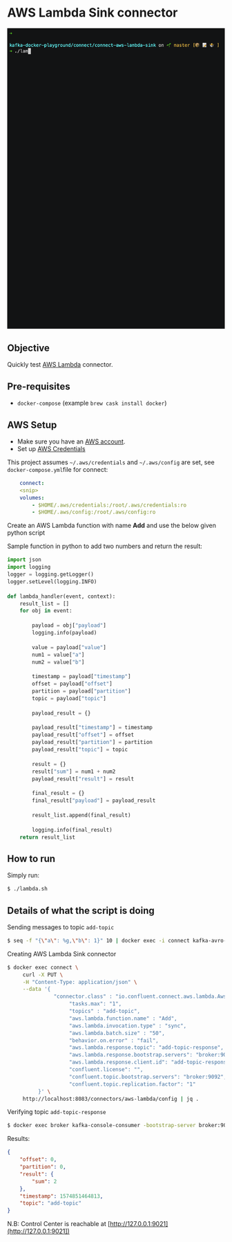 # AWS Lambda Sink connector

![asciinema](asciinema.gif)

## Objective

Quickly test [AWS Lambda](https://docs.confluent.io/current/connect/kafka-connect-aws-lambda/index.html#kconnect-long-lambda-sink-connector) connector.

## Pre-requisites

* `docker-compose` (example `brew cask install docker`)


## AWS Setup

* Make sure you have an [AWS account](https://docs.aws.amazon.com/streams/latest/dev/before-you-begin.html#setting-up-sign-up-for-aws).
* Set up [AWS Credentials](https://docs.confluent.io/current/connect/kafka-connect-kinesis/quickstart.html#aws-credentials)

This project assumes `~/.aws/credentials` and `~/.aws/config` are set, see `docker-compose.yml`file for connect:

```yaml
    connect:
    <snip>
    volumes:
        - $HOME/.aws/credentials:/root/.aws/credentials:ro
        - $HOME/.aws/config:/root/.aws/config:ro
```

Create an AWS Lambda function with name **Add** and use the below given python script

Sample function in python to add two numbers and return the result:

```python
import json
import logging
logger = logging.getLogger()
logger.setLevel(logging.INFO)

def lambda_handler(event, context):
    result_list = []
    for obj in event:

        payload = obj["payload"]
        logging.info(payload)

        value = payload["value"]
        num1 = value["a"]
        num2 = value["b"]

        timestamp = payload["timestamp"]
        offset = payload["offset"]
        partition = payload["partition"]
        topic = payload["topic"]

        payload_result = {}

        payload_result["timestamp"] = timestamp
        payload_result["offset"] = offset
        payload_result["partition"] = partition
        payload_result["topic"] = topic

        result = {}
        result["sum"] = num1 + num2
        payload_result["result"] = result

        final_result = {}
        final_result["payload"] = payload_result

        result_list.append(final_result)

        logging.info(final_result)
    return result_list
```

## How to run

Simply run:

```bash
$ ./lambda.sh
```


## Details of what the script is doing

Sending messages to topic `add-topic`

```bash
$ seq -f "{\"a\": %g,\"b\": 1}" 10 | docker exec -i connect kafka-avro-console-producer --broker-list broker:9092 --property schema.registry.url=http://schema-registry:8081 --topic add-topic --property value.schema='{"type":"record","name":"myrecord","fields":[{"name":"a","type":"int"},{"name":"b","type":"int"}]}'
```

Creating AWS Lambda Sink connector

```bash
$ docker exec connect \
     curl -X PUT \
     -H "Content-Type: application/json" \
     --data '{
               "connector.class" : "io.confluent.connect.aws.lambda.AwsLambdaSinkConnector",
                    "tasks.max": "1",
                    "topics" : "add-topic",
                    "aws.lambda.function.name" : "Add",
                    "aws.lambda.invocation.type" : "sync",
                    "aws.lambda.batch.size" : "50",
                    "behavior.on.error" : "fail",
                    "aws.lambda.response.topic": "add-topic-response",
                    "aws.lambda.response.bootstrap.servers": "broker:9092",
                    "aws.lambda.response.client.id": "add-topic-response-client",
                    "confluent.license": "",
                    "confluent.topic.bootstrap.servers": "broker:9092",
                    "confluent.topic.replication.factor": "1"
          }' \
     http://localhost:8083/connectors/aws-lambda/config | jq .
```

Verifying topic `add-topic-response`

```bash
$ docker exec broker kafka-console-consumer -bootstrap-server broker:9092 --topic add-topic-response --from-beginning --max-messages 1
```

Results:

```json
{
    "offset": 0,
    "partition": 0,
    "result": {
        "sum": 2
    },
    "timestamp": 1574851464813,
    "topic": "add-topic"
}
```

N.B: Control Center is reachable at [http://127.0.0.1:9021](http://127.0.0.1:9021])
